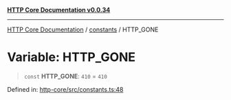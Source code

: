 [**HTTP Core Documentation v0.0.34**](../../README.md)

***

[HTTP Core Documentation](../../modules.md) / [constants](../README.md) / HTTP\_GONE

# Variable: HTTP\_GONE

> `const` **HTTP\_GONE**: `410` = `410`

Defined in: [http-core/src/constants.ts:48](https://github.com/stonemjs/http-core/blob/16d44b2a21e4f4bf5742d6461b8beebcd7cc1d0b/src/constants.ts#L48)
